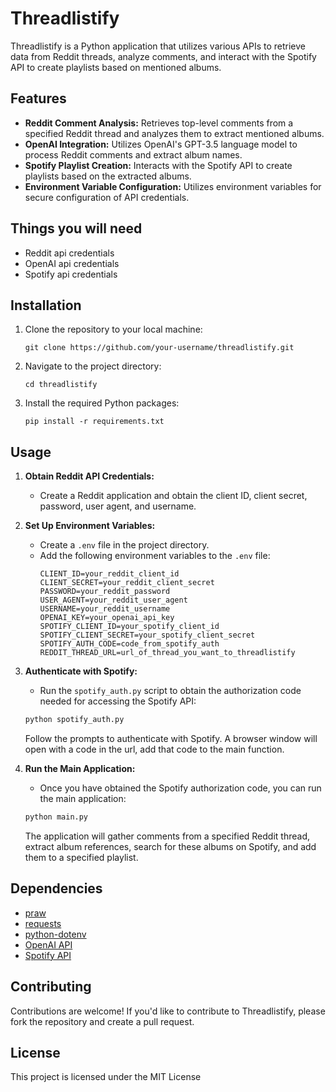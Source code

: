 # Threadlistify

Threadlistify is a Python application that utilizes various APIs to retrieve data from Reddit threads, analyze comments, and interact with the Spotify API to create playlists based on mentioned albums.


## Features

- **Reddit Comment Analysis:** Retrieves top-level comments from a specified Reddit thread and analyzes them to extract mentioned albums.
- **OpenAI Integration:** Utilizes OpenAI's GPT-3.5 language model to process Reddit comments and extract album names.
- **Spotify Playlist Creation:** Interacts with the Spotify API to create playlists based on the extracted albums.
- **Environment Variable Configuration:** Utilizes environment variables for secure configuration of API credentials.

## Things you will need

- Reddit api credentials
- OpenAI api credentials
- Spotify api credentials

## Installation

1. Clone the repository to your local machine:

    ```
    git clone https://github.com/your-username/threadlistify.git
    ```

2. Navigate to the project directory:

    ```
    cd threadlistify
    ```

3. Install the required Python packages:

    ```
    pip install -r requirements.txt
    ```

## Usage

1. **Obtain Reddit API Credentials:**

   - Create a Reddit application and obtain the client ID, client secret, password, user agent, and username.

2. **Set Up Environment Variables:**

   - Create a `.env` file in the project directory.
   - Add the following environment variables to the `.env` file:
     ```
     CLIENT_ID=your_reddit_client_id
     CLIENT_SECRET=your_reddit_client_secret
     PASSWORD=your_reddit_password
     USER_AGENT=your_reddit_user_agent
     USERNAME=your_reddit_username
     OPENAI_KEY=your_openai_api_key
     SPOTIFY_CLIENT_ID=your_spotify_client_id
     SPOTIFY_CLIENT_SECRET=your_spotify_client_secret
     SPOTIFY_AUTH_CODE=code_from_spotify_auth
     REDDIT_THREAD_URL=url_of_thread_you_want_to_threadlistify
     ```

3. **Authenticate with Spotify:**

    - Run the `spotify_auth.py` script to obtain the authorization code needed for accessing the Spotify API:

    ```bash
    python spotify_auth.py
    ```

    Follow the prompts to authenticate with Spotify. A browser window will open with a code in the url, add that code to the main function.

4. **Run the Main Application:**

    - Once you have obtained the Spotify authorization code, you can run the main application:

    ```bash
    python main.py
    ```

    The application will gather comments from a specified Reddit thread, extract album references, search for these albums on Spotify, and add them to a specified playlist.


## Dependencies

- [praw](https://github.com/praw-dev/praw)
- [requests](https://github.com/psf/requests)
- [python-dotenv](https://github.com/theskumar/python-dotenv)
- [OpenAI API](https://openai.com/)
- [Spotify API](https://developer.spotify.com/documentation/web-api/)

## Contributing

Contributions are welcome! If you'd like to contribute to Threadlistify, please fork the repository and create a pull request.

## License

This project is licensed under the MIT License
